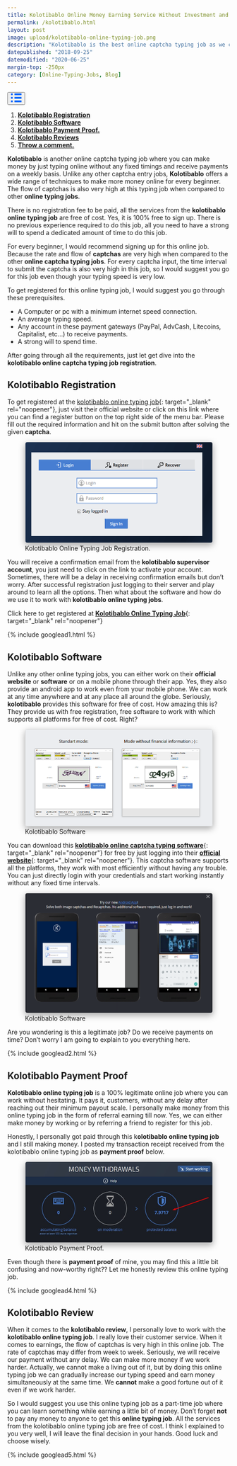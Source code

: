 ```yaml
---
title: Kolotibablo Online Money Earning Service Without Investment and Registration Fee.
permalink: /kolotibablo.html
layout: post
image: upload/kolotibablo-online-typing-job.png
description: "Kolotibablo is the best online captcha typing job as we can earn money online by working from home by completing free new registration. We use kolotibablo app(bot) & software to work in android mobile and pc respectively & receive weekly payments. Many kolotibablo reviews & payment proofs prove that kolotibablo is the best online captcha typing job."
datepublished: "2018-09-25"
datemodified: "2020-06-25"
margin-top: -250px
category: [Online-Typing-Jobs, Blog]
---
```


<div class="anim_container">
<button id="show">
<svg width="24" height="20" viewBox="0 0 24 20">
<path d="M3 0H1C0.4 0 0 0.4 0 1V3C0 3.6 0.4 4 1 4H3C3.6 4 4 3.6 4 3V1C4 0.4 3.6 0 3 0Z"
									fill="#0066FF" />
								<path d="M3 0H1C0.4 0 0 0.4 0 1V3C0 3.6 0.4 4 1 4H3C3.6 4 4 3.6 4 3V1C4 0.4 3.6 0 3 0Z"
									transform="translate(0 8)" fill="#0066FF" />
								<path d="M3 0H1C0.4 0 0 0.4 0 1V3C0 3.6 0.4 4 1 4H3C3.6 4 4 3.6 4 3V1C4 0.4 3.6 0 3 0Z"
									transform="translate(0 16)" fill="#0066FF" />
								<path
									d="M15 0H1C0.4 0 0 0.4 0 1V3C0 3.6 0.4 4 1 4H15C15.6 4 16 3.6 16 3V1C16 0.4 15.6 0 15 0Z"
									transform="translate(8)" fill="#0066FF" />
								<path
									d="M15 0H1C0.4 0 0 0.4 0 1V3C0 3.6 0.4 4 1 4H15C15.6 4 16 3.6 16 3V1C16 0.4 15.6 0 15 0Z"
									transform="translate(8 8)" fill="#0066FF" />
								<path
									d="M15 0H1C0.4 0 0 0.4 0 1V3C0 3.6 0.4 4 1 4H15C15.6 4 16 3.6 16 3V1C16 0.4 15.6 0 15 0Z"
									transform="translate(8 16)" fill="#0066FF" />
							</svg>
						</button>
<div id="links_container">
			<ol>
				<li><a href="#kolotibablo-registration-login" class="test"><b>Kolotibablo Registration</b></a></li>
				<li><a href="#kolotibablo-free-software-download" class="test"><b>Kolotibablo Software</b></a></li>
				<li><a href="#kolotibablo-payment-proof" class="test"><b>Kolotibablo Payment Proof.</b></a></li>
				<li><a href="#kolotibablo-review" class="test"><b>Kolotibablo Reviews</b></a></li>
				<li><a href="#disqus_thread" class="test"><b>Throw a comment.</b></a></li>
			</ol>
		</div>
</div>

**Kolotibablo** is another online captcha typing job where you can make money by just typing online without any fixed timings and receive payments on a weekly basis. Unlike any other captcha entry jobs, **Kolotibablo** offers a wide range of techniques to make more money online for every beginner. The flow of captchas is also very high at this typing job when compared to other **online typing jobs**.

There is no registration fee to be paid, all the services from the **kolotibablo online typing job** are free of cost. Yes, it is 100% free to sign up. There is no previous experience required to do this job, all you need to have a strong will to spend a dedicated amount of time to do this job.

For every beginner, I would recommend signing up for this online job. Because the rate and flow of **captchas** are very high when compared to the other **online captcha typing jobs**. For every captcha input, the time interval to submit the captcha is also very high in this job, so I would suggest you go for this job even though your typing speed is very low.

To get registered for this online typing job, I would suggest you go through these prerequisites.

- A Computer or pc with a minimum internet speed connection.
- An average typing speed.
- Any account in these payment gateways (PayPal, AdvCash, Litecoins, Capitalist, etc…) to receive payments.
- A strong will to spend time.

After going through all the requirements, just let get dive into the **kolotibablo online captcha typing job registration**.

<h2 id="kolotibablo-registration-login"><strong>Kolotibablo Registration</strong></h2>

To get registered at the [kolotibablo online typing job](http://getcaptchajob.com/ajo7bx0cur){: target="_blank" rel="noopener"}, just visit their official website or click on this link where you can find a register button on the top right side of the menu bar. Please fill out the required information and hit on the submit button after solving the given **captcha**.

<figure>
<img src="uploads/kolotibablo-register.png" data-src="uploads/kolotibablo-register.png" class="lazy" alt="kolotibablo-online-typing-job" title="Kolotibablo-Online-Typing-Jobs-Without-Investment-And-Registration-Fee." style="border: 1px solid lightgrey; border-radius: 5px; box-shadow: rgba(0, 0, 0, 0.35) 0px 5px 15px;">
<figcaption>Kolotibablo Online Typing Job Registration.</figcaption>
</figure>

You will receive a confirmation email from the **kolotibablo supervisor account**, you just need to click on the link to activate your account. Sometimes, there will be a delay in receiving confirmation emails but don’t worry. After successful registration just logging to their server and play around to learn all the options. Then what about the software and how do we use it to work with **kolotibablo online typing jobs**.

Click here to get registered at [**Kolotibablo Online Typing Job**](http://getcaptchajob.com/ajo7bx0cur){: target="_blank" rel="noopener"}

{% include googlead1.html %}

<h2 id="kolotibablo-free-software-download"><strong>Kolotibablo Software</strong></h2>

Unlike any other online typing jobs, you can either work on their **official website** or **software** or on a mobile phone through their app. Yes, they also provide an android app to work even from your mobile phone. We can work at any time anywhere and at any place all around the globe. Seriously, **kolotibablo** provides this software for free of cost. How amazing this is? They provide us with free registration, free software to work with which supports all platforms for free of cost. Right?

<figure>
<img src="uploads/kolotibablo-software.png" data-src="uploads/kolotibablo-software.png" class="lazy" alt="kolotibablo-software-download" title="Kolotibablo-software-image" style="border: 1px solid lightgrey; border-radius: 5px; box-shadow: rgba(0, 0, 0, 0.35) 0px 5px 15px;">
<figcaption>Kolotibablo Software</figcaption>
</figure>

You can download this [**kolotibablo online captcha typing software**](http://getcaptchajob.com/ajo7bx0cur){: target="_blank" rel="noopener"} for free by just logging into their [**official website**](https://kolotibablo.com/workers/entrance/login){: target="_blank" rel="noopener"}. This captcha software supports all the platforms, they work with most efficiently without having any trouble. You can just directly login with your credentials and start working instantly without any fixed time intervals.

<figure>
<img src="uploads/kolotibablo-android-app.png" data-src="uploads/kolotibablo-android-app.png" class="lazy" alt="kolotibablo-software-download" title="Kolotibablo-software-image" style="border: 1px solid lightgrey; border-radius: 5px; box-shadow: rgba(0, 0, 0, 0.35) 0px 5px 15px;">
<figcaption>Kolotibablo Software</figcaption>
</figure>

Are you wondering is this a legitimate job? Do we receive payments on time? Don’t worry I am going to explain to you everything here.

{% include googlead2.html %}

<h2 id="kolotibablo-payment-proof"><strong>Kolotibablo Payment Proof</strong></h2>

**Kolotibablo online typing job** is a 100% legitimate online job where you can work without hesitating. It pays it, customers, without any delay after reaching out their minimum payout scale. I personally make money from this online typing job in the form of referral earning till now. Yes, we can either make money by working or by referring a friend to register for this job.

Honestly, I personally got paid through this k**olotibablo online typing job** and I still making money. I posted my transaction receipt received from the kolotibablo online typing job as **payment proof** below.

<figure>
<img src="uploads/kolotibablo-payment-proof.jpg" data-src="uploads/kolotibablo-payment-proof.jpg" class="lazy" alt="kolotibablo-payment-proof" title="Kolotibablo-Payment-Proof." style="border: 1px solid lightgrey; border-radius: 5px; box-shadow: rgba(0, 0, 0, 0.35) 0px 5px 15px;">
<figcaption>Kolotibablo Payment Proof.</figcaption>
</figure>

Even though there is **payment proof** of mine, you may find this a little bit confusing and now-worthy right?? Let me honestly review this online typing job.

{% include googlead4.html %}

<h2 id="kolotibablo-review"><strong>Kolotibablo Review</strong></h2>

When it comes to the **kolotibablo review**, I personally love to work with the **kolotibablo online typing job**. I really love their customer service. When it comes to earnings, the flow of captchas is very high in this online job. The rate of captchas may differ from week to week. Seriously, we will receive our payment without any delay. We can make more money if we work harder. Actually, we cannot make a living out of it, but by doing this online typing job we can gradually increase our typing speed and earn money simultaneously at the same time. We **cannot** make a good fortune out of it even if we work harder.

So I would suggest you use this online typing job as a part-time job where you can learn something while earning a little bit of money. Don’t forget **not** to pay any money to anyone to get this **online typing job**. All the services from the kolotibablo online typing job are free of cost. I think I explained to you very well, I will leave the final decision in your hands. Good luck and choose wisely.

{% include googlead5.html %}